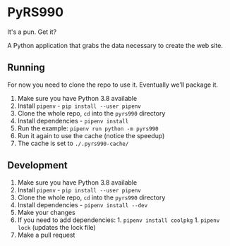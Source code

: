 # PyRS990

It's a pun. Get it?

A Python application that grabs the data necessary to create the web site.

## Running

For now you need to clone the repo to use it. Eventually we'll package it.

  1. Make sure you have Python 3.8 available
  1. Install `pipenv` - `pip install --user pipenv`
  1. Clone the whole repo, `cd` into the `pyrs990` directory
  1. Install dependencies - `pipenv install`
  1. Run the example: `pipenv run python -m pyrs990`
  1. Run it again to use the cache (notice the speedup)
  1. The cache is set to `./.pyrs990-cache/`

## Development

  1. Make sure you have Python 3.8 available
  1. Install `pipenv` - `pip install --user pipenv`
  1. Clone the whole repo, `cd` into the `pyrs990` directory
  1. Install dependencies - `pipenv install --dev`
  1. Make your changes
  1. If you need to add dependencies:
    1. `pipenv install coolpkg`
    1. `pipenv lock` (updates the lock file)
  1. Make a pull request

